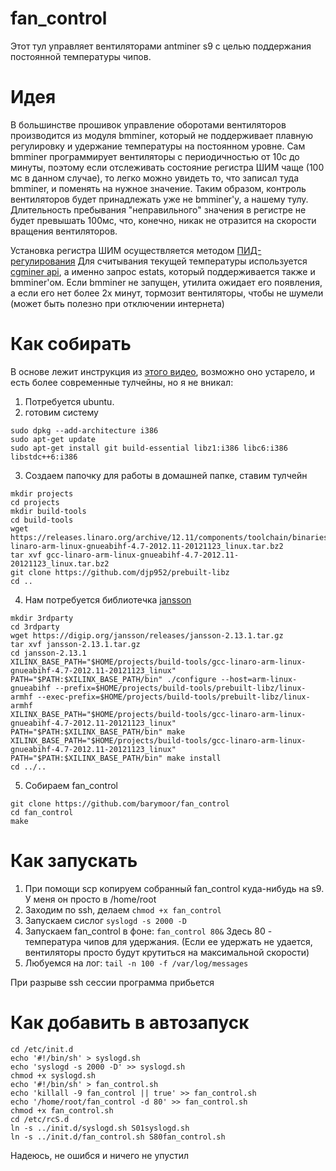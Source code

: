# fan_control
Этот тул управляет вентиляторами antminer s9 с целью поддержания постоянной температуры чипов.
# Идея
В большинстве прошивок управление оборотами вентиляторов производится из модуля bmminer, который не поддерживает плавную регулировку и удержание температуры на постоянном уровне. Сам bmminer программирует вентиляторы с периодичностью от 10с до минуты, поэтому если отслеживать состояние регистра ШИМ чаще (100 мс в данном случае), то легко можно увидеть то, что записал туда bmminer, и поменять на нужное значение. Таким образом, контроль вентиляторов будет принадлежать уже не bmminer'у, а нашему тулу. Длительность пребывания "неправильного" значения в регистре не будет превышать 100мс, что, конечно, никак не отразится на скорости вращения вентиляторов.

Установка регистра ШИМ осуществляется методом [ПИД-регулирования](https://web.archive.org/web/20071007133550/http://logic-bratsk.ru/radio/pid/irt/main1_10.htm) Для считывания текущей температуры используется [cgminer api](https://github.com/ckolivas/cgminer/blob/master/API-README), а именно запрос estats, который поддерживается также и bmminer'ом. Если bmminer не запущен, утилита ожидает его появления, а если его нет более 2х минут, тормозит вентиляторы, чтобы не шумели (может быть полезно при отключении интернета)
# Как собирать
В основе лежит инструкция из [этого видео](https://www.youtube.com/watch?v=eD5F_KHkkqQ), возможно оно устарело, и есть более современные тулчейны, но я не вникал:

1. Потребуется ubuntu.
2. готовим систему
```
sudo dpkg --add-architecture i386
sudo apt-get update
sudo apt-get install git build-essential libz1:i386 libc6:i386 libstdc++6:i386
```
3. Создаем папочку для работы в домашней папке, ставим тулчейн
```
mkdir projects
cd projects
mkdir build-tools
cd build-tools
wget https://releases.linaro.org/archive/12.11/components/toolchain/binaries/gcc-linaro-arm-linux-gnueabihf-4.7-2012.11-20121123_linux.tar.bz2
tar xvf gcc-linaro-arm-linux-gnueabihf-4.7-2012.11-20121123_linux.tar.bz2
git clone https://github.com/djp952/prebuilt-libz
cd ..
```
4. Нам потребуется библиотечка [jansson](https://github.com/akheron/jansson)
```
mkdir 3rdparty
cd 3rdparty
wget https://digip.org/jansson/releases/jansson-2.13.1.tar.gz
tar xvf jansson-2.13.1.tar.gz
cd jansson-2.13.1
XILINX_BASE_PATH="$HOME/projects/build-tools/gcc-linaro-arm-linux-gnueabihf-4.7-2012.11-20121123_linux" PATH="$PATH:$XILINX_BASE_PATH/bin" ./configure --host=arm-linux-gnueabihf --prefix=$HOME/projects/build-tools/prebuilt-libz/linux-armhf --exec-prefix=$HOME/projects/build-tools/prebuilt-libz/linux-armhf
XILINX_BASE_PATH="$HOME/projects/build-tools/gcc-linaro-arm-linux-gnueabihf-4.7-2012.11-20121123_linux" PATH="$PATH:$XILINX_BASE_PATH/bin" make
XILINX_BASE_PATH="$HOME/projects/build-tools/gcc-linaro-arm-linux-gnueabihf-4.7-2012.11-20121123_linux" PATH="$PATH:$XILINX_BASE_PATH/bin" make install
cd ../..
```
5. Собираем fan_control
```
git clone https://github.com/barymoor/fan_control
cd fan_control
make
```

# Как запускать
1. При помощи scp копируем собранный fan_control куда-нибудь на s9. У меня он просто в /home/root
2. Заходим по ssh, делаем ```chmod +x fan_control```
3. Запускаем сислог ```syslogd -s 2000 -D```
4. Запускаем fan_control в фоне: ```fan_control 80&``` Здесь 80 - температура чипов для удержания. (Если ее удержать не удается, вентиляторы просто будут крутиться на максимальной скорости)
5. Любуемся на лог: ```tail -n 100 -f /var/log/messages```

При разрыве ssh сессии программа прибьется

# Как добавить в автозапуск
```
cd /etc/init.d
echo '#!/bin/sh' > syslogd.sh
echo 'syslogd -s 2000 -D' >> syslogd.sh
chmod +x syslogd.sh
echo '#!/bin/sh' > fan_control.sh
echo 'killall -9 fan_control || true' >> fan_control.sh
echo '/home/root/fan_control -d 80' >> fan_control.sh
chmod +x fan_control.sh
cd /etc/rcS.d
ln -s ../init.d/syslogd.sh S01syslogd.sh
ln -s ../init.d/fan_control.sh S80fan_control.sh
```

Надеюсь, не ошибся и ничего не упустил
